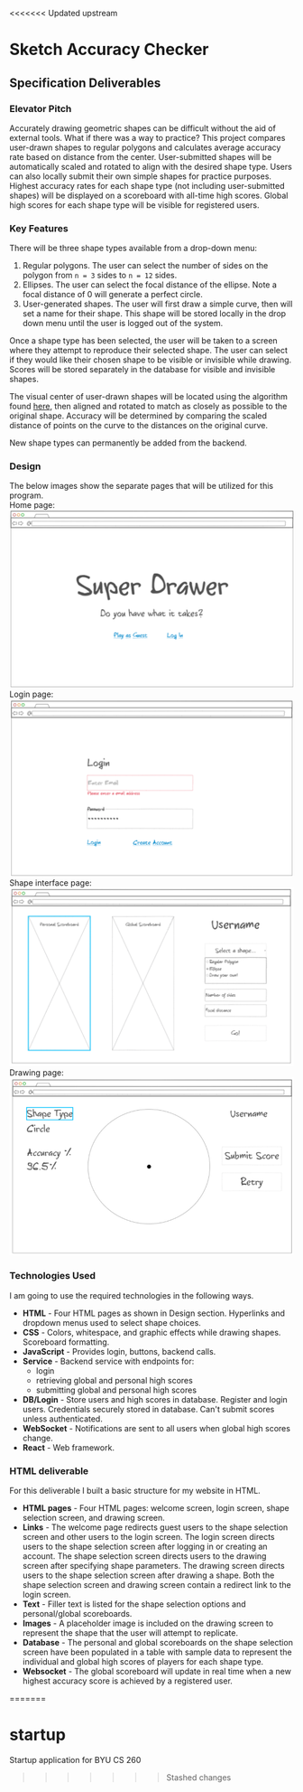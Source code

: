 <<<<<<< Updated upstream
# Sketch Accuracy Checker
## Specification Deliverables
### Elevator Pitch
Accurately drawing geometric shapes can be difficult without the aid of external tools. What if there was a way to practice? This project compares user-drawn shapes to regular polygons and calculates average accuracy rate based on distance from the center. User-submitted shapes will be automatically scaled and rotated to align with the desired shape type. Users can also locally submit their own simple shapes for practice purposes. Highest accuracy rates for each shape type (not including user-submitted shapes) will be displayed on a scoreboard with all-time high scores. Global high scores for each shape type will be visible for registered users.
### Key Features
There will be three shape types available from a drop-down menu:
1. Regular polygons. The user can select the number of sides on the polygon from `n = 3` sides to `n = 12` sides.
2. Ellipses. The user can select the focal distance of the ellipse. Note a focal distance of 0 will generate a perfect circle.
3. User-generated shapes. The user will first draw a simple curve, then will set a name for their shape. This shape will be stored locally in the drop down menu until the user is logged out of the system.

Once a shape type has been selected, the user will be taken to a screen where they attempt to reproduce their selected shape. The user can select if they would like their chosen shape to be visible or invisible while drawing. Scores will be stored separately in the database for visible and invisible shapes.

The visual center of user-drawn shapes will be located using the algorithm found [here](https://github.com/mapbox/polylabel), then aligned and rotated to match as closely as possible to the original shape. Accuracy will be determined by comparing the scaled distance of points on the curve to the distances on the original curve. 

New shape types can permanently be added from the backend.

### Design
The below images show the separate pages that will be utilized for this program.\
Home page:
![Startup page](startup_pg_1.png)
Login page:
![Login page](startup_pg_2.png)
Shape interface page:
![Main page](startup_pg_3.png)
Drawing page:
![Gameplay page](startup_pg_4.png)

### Technologies Used
I am going to use the required technologies in the following ways.

- **HTML** - Four HTML pages as shown in Design section. Hyperlinks and dropdown menus used to select shape choices.
- **CSS** - Colors, whitespace, and graphic effects while drawing shapes. Scoreboard formatting.
- **JavaScript** - Provides login, buttons, backend calls.
- **Service** - Backend service with endpoints for:
  - login
  - retrieving global and personal high scores
  - submitting global and personal high scores
- **DB/Login** - Store users and high scores in database. Register and login users. Credentials securely stored in database. Can't submit scores unless authenticated.
- **WebSocket** - Notifications are sent to all users when global high scores change.
- **React** - Web framework.

### HTML deliverable

For this deliverable I built a basic structure for my website in HTML.

- **HTML pages** - Four HTML pages: welcome screen, login screen, shape selection screen, and drawing screen.
- **Links** - The welcome page redirects guest users to the shape selection screen and other users to the login screen. The login screen directs users to the shape selection screen after logging in or creating an account. The shape selection screen directs users to the drawing screen after specifying shape parameters. The drawing screen directs users to the shape selection screen after drawing a shape. Both the shape selection screen and drawing screen contain a redirect link to the login screen.
- **Text** - Filler text is listed for the shape selection options and personal/global scoreboards.
- **Images** - A placeholder image is included on the drawing screen to represent the shape that the user will attempt to replicate.
- **Database** - The personal and global scoreboards on the shape selection screen have been populated in a table with sample data to represent the individual and global high scores of players for each shape type.
- **Websocket** - The global scoreboard will update in real time when a new highest accuracy score is achieved by a registered user.

=======
# startup
Startup application for BYU CS 260
>>>>>>> Stashed changes
